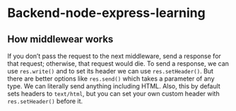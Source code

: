 # Backend-node-express-learning

## How middlewear works

If you don’t pass the request to the next middleware, send a response for that request; otherwise, that request would die.
To send a response, we can use `res.write()` and to set its header we can use `res.setHeader()`. But there are better options like `res.send()` which takes a parameter of any type. We can literally send anything including HTML. Also, this by default sets headers to `text/html`, but you can set your own custom header with `res.setHeader()` before it.
